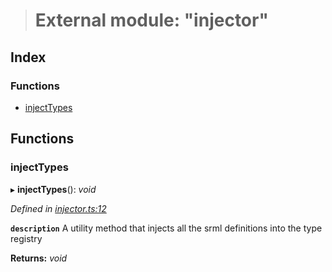 > # External module: "injector"

## Index

### Functions

* [injectTypes](_injector_.md#injecttypes)

## Functions

###  injectTypes

▸ **injectTypes**(): *void*

*Defined in [injector.ts:12](https://github.com/polkadot-js/api/blob/5ee2caf/packages/types/src/injector.ts#L12)*

**`description`** A utility method that injects all the srml definitions into the type registry

**Returns:** *void*